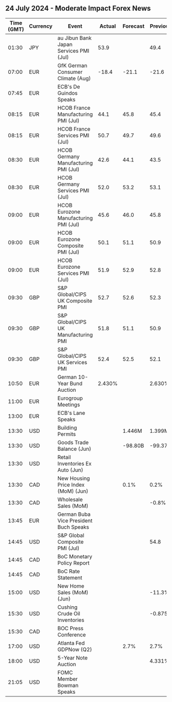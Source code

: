 ## 24 July 2024 - Moderate Impact Forex News

| Time (GMT) | Currency | Event | Actual | Forecast | Previous |
|------|----------|-------|--------|----------|----------|
| 01:30 | JPY | au Jibun Bank Japan Services PMI (Jul) | 53.9 |  | 49.4 |
| 07:00 | EUR | GfK German Consumer Climate (Aug) | -18.4 | -21.1 | -21.6 |
| 07:45 | EUR | ECB's De Guindos Speaks |  |  |  |
| 08:15 | EUR | HCOB France Manufacturing PMI (Jul) | 44.1 | 45.8 | 45.4 |
| 08:15 | EUR | HCOB France Services PMI (Jul) | 50.7 | 49.7 | 49.6 |
| 08:30 | EUR | HCOB Germany Manufacturing PMI (Jul) | 42.6 | 44.1 | 43.5 |
| 08:30 | EUR | HCOB Germany Services PMI (Jul) | 52.0 | 53.2 | 53.1 |
| 09:00 | EUR | HCOB Eurozone Manufacturing PMI (Jul) | 45.6 | 46.0 | 45.8 |
| 09:00 | EUR | HCOB Eurozone Composite PMI (Jul) | 50.1 | 51.1 | 50.9 |
| 09:00 | EUR | HCOB Eurozone Services PMI (Jul) | 51.9 | 52.9 | 52.8 |
| 09:30 | GBP | S&P Global/CIPS UK Composite PMI | 52.7 | 52.6 | 52.3 |
| 09:30 | GBP | S&P Global/CIPS UK Manufacturing PMI | 51.8 | 51.1 | 50.9 |
| 09:30 | GBP | S&P Global/CIPS UK Services PMI | 52.4 | 52.5 | 52.1 |
| 10:50 | EUR | German 10-Year Bund Auction | 2.430% |  | 2.630% |
| 11:00 | EUR | Eurogroup Meetings |  |  |  |
| 13:00 | EUR | ECB's Lane Speaks |  |  |  |
| 13:30 | USD | Building Permits |  | 1.446M | 1.399M |
| 13:30 | USD | Goods Trade Balance (Jun) |  | -98.80B | -99.37B |
| 13:30 | USD | Retail Inventories Ex Auto (Jun) |  |  |  |
| 13:30 | CAD | New Housing Price Index (MoM) (Jun) |  | 0.1% | 0.2% |
| 13:30 | CAD | Wholesale Sales (MoM) |  |  | -0.8% |
| 13:45 | EUR | German Buba Vice President Buch Speaks |  |  |  |
| 14:45 | USD | S&P Global Composite PMI (Jul) |  |  | 54.8 |
| 14:45 | CAD | BoC Monetary Policy Report |  |  |  |
| 14:45 | CAD | BoC Rate Statement |  |  |  |
| 15:00 | USD | New Home Sales (MoM) (Jun) |  |  | -11.3% |
| 15:30 | USD | Cushing Crude Oil Inventories |  |  | -0.875M |
| 15:30 | CAD | BOC Press Conference |  |  |  |
| 17:00 | USD | Atlanta Fed GDPNow (Q2) |  | 2.7% | 2.7% |
| 18:00 | USD | 5-Year Note Auction |  |  | 4.331% |
| 21:05 | USD | FOMC Member Bowman Speaks |  |  |  |
